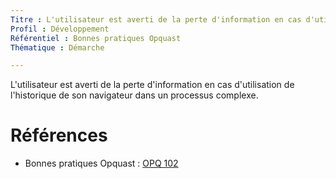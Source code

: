 ```yaml
---
Titre : L'utilisateur est averti de la perte d'information en cas d'utilisation de l'historique de son navigateur dans un processus complexe.
Profil : Développement
Référentiel : Bonnes pratiques Opquast
Thématique : Démarche

---
```

L'utilisateur est averti de la perte d'information en cas d'utilisation de l'historique de son navigateur dans un processus complexe.

# Références

*   Bonnes pratiques Opquast : [OPQ 102](https://checklists.opquast.com/fr/qualiteweb/lutilisateur-est-averti-de-la-perte-dinformation-en-cas-dutilisation-de-lhistorique-de-son-navigateur-dans-un-processus-complexe)
